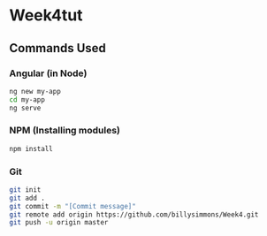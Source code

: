 # Week4tut

## Commands Used

### Angular (in Node)

```bash
ng new my-app
cd my-app
ng serve
```

### NPM (Installing modules)

```bash
npm install
```

### Git

```bash
git init
git add .
git commit -m "[Commit message]"
git remote add origin https://github.com/billysimmons/Week4.git
git push -u origin master
```
